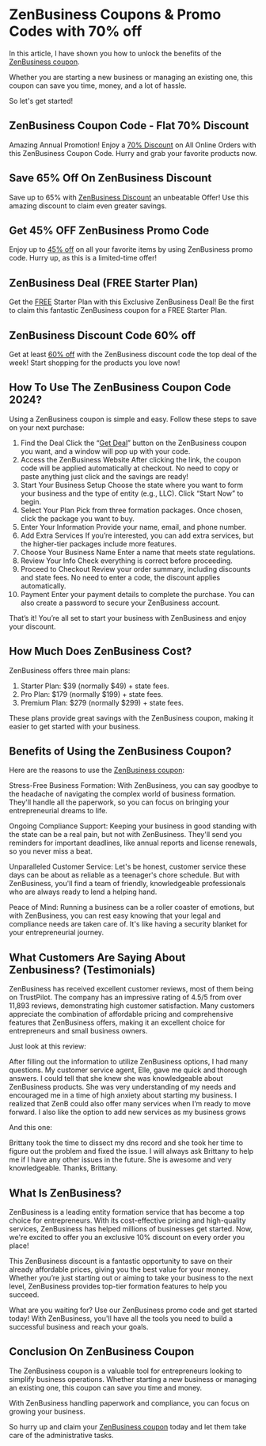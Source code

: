 # ZenBusiness Coupons & Promo Codes with 70% off

In this article, I have shown you how to unlock the benefits of the [ZenBusiness coupon](https://bit.ly/3TX30Q5).

Whether you are starting a new business or managing an existing one, this coupon can save you time, money, and a lot of hassle.

So let's get started!

## ZenBusiness Coupon Code - Flat 70% Discount

Amazing Annual Promotion! Enjoy a [70% Discount](https://bit.ly/3TX30Q5) on All Online Orders with this ZenBusiness Coupon Code. Hurry and grab your favorite products now.

## Save 65% Off On ZenBusiness Discount

Save up to 65% with [ZenBusiness Discount](https://bit.ly/3TX30Q5) an unbeatable Offer! Use this amazing discount to claim even greater savings.

## Get 45% OFF ZenBusiness Promo Code

Enjoy up to [45% off](https://bit.ly/3TX30Q5) on all your favorite items by using ZenBusiness promo code. Hurry up, as this is a limited-time offer!

## ZenBusiness Deal (FREE Starter Plan)

Get the [FREE](https://bit.ly/3TX30Q5) Starter Plan with this Exclusive ZenBusiness Deal! Be the first to claim this fantastic ZenBusiness coupon for a FREE Starter Plan.

## ZenBusiness Discount Code 60% off

Get at least [60% off](https://bit.ly/3TX30Q5) with the ZenBusiness discount code the top deal of the week!
Start shopping for the products you love now!

## How To Use The ZenBusiness Coupon Code 2024?

Using a ZenBusiness coupon is simple and easy. Follow these steps to save on your next purchase:

1. Find the Deal
Click the “[Get Deal](https://bit.ly/3TX30Q5)” button on the ZenBusiness coupon you want, and a window will pop up with your code.
2. Access the ZenBusiness Website
After clicking the link, the coupon code will be applied automatically at checkout. No need to copy or paste anything just click and the savings are ready!
3. Start Your Business Setup
Choose the state where you want to form your business and the type of entity (e.g., LLC). Click “Start Now” to begin.
4. Select Your Plan
Pick from three formation packages. Once chosen, click the package you want to buy.
5. Enter Your Information
Provide your name, email, and phone number.
6. Add Extra Services
If you’re interested, you can add extra services, but the higher-tier packages include more features.
7. Choose Your Business Name
Enter a name that meets state regulations.
8. Review Your Info
Check everything is correct before proceeding.
9. Proceed to Checkout
Review your order summary, including discounts and state fees. No need to enter a code, the discount applies automatically.
10. Payment
Enter your payment details to complete the purchase. You can also create a password to secure your ZenBusiness account.

That’s it! You’re all set to start your business with ZenBusiness and enjoy your discount.

## How Much Does ZenBusiness Cost?

ZenBusiness offers three main plans:

1. Starter Plan: $39 (normally $49) + state fees.
2. Pro Plan: $179 (normally $199) + state fees.
3. Premium Plan: $279 (normally $299) + state fees.

These plans provide great savings with the ZenBusiness coupon, making it easier to get started with your business.

## Benefits of Using the ZenBusiness Coupon?

Here are the reasons to use the [ZenBusiness coupon](https://bit.ly/3TX30Q5):

Stress-Free Business Formation: With ZenBusiness, you can say goodbye to the headache of navigating the complex world of business formation. They'll handle all the paperwork, so you can focus on bringing your entrepreneurial dreams to life.

Ongoing Compliance Support: Keeping your business in good standing with the state can be a real pain, but not with ZenBusiness. They'll send you reminders for important deadlines, like annual reports and license renewals, so you never miss a beat.

Unparalleled Customer Service: Let's be honest, customer service these days can be about as reliable as a teenager's chore schedule. But with ZenBusiness, you'll find a team of friendly, knowledgeable professionals who are always ready to lend a helping hand.

Peace of Mind: Running a business can be a roller coaster of emotions, but with ZenBusiness, you can rest easy knowing that your legal and compliance needs are taken care of. It's like having a security blanket for your entrepreneurial journey.

## What Customers Are Saying About Zenbusiness? (Testimonials)

ZenBusiness has received excellent customer reviews, most of them being on TrustPilot. The company has an impressive rating of 4.5/5 from over 11,893 reviews, demonstrating high customer satisfaction. Many customers appreciate the combination of affordable pricing and comprehensive features that ZenBusiness offers, making it an excellent choice for entrepreneurs and small business owners.

Just look at this review:

After filling out the information to utilize ZenBusiness options, I had many questions. My customer service agent, Elle, gave me quick and thorough answers. I could tell that she knew she was knowledgeable about ZenBusiness products. She was very understanding of my needs and encouraged me in a time of high anxiety about starting my business. I realized that ZenB could also offer many services when I’m ready to move forward. I also like the option to add new services as my business grows

And this one:

Brittany took the time to dissect my dns record and she took her time to figure out the problem and fixed the issue. I will always ask Brittany to help me if I have any other issues in the future. She is awesome and very knowledgeable. Thanks, Brittany.

## What Is ZenBusiness?

ZenBusiness is a leading entity formation service that has become a top choice for entrepreneurs. With its cost-effective pricing and high-quality services, ZenBusiness has helped millions of businesses get started. Now, we're excited to offer you an exclusive 10% discount on every order you place!

This ZenBusiness discount is a fantastic opportunity to save on their already affordable prices, giving you the best value for your money. Whether you’re just starting out or aiming to take your business to the next level, ZenBusiness provides top-tier formation features to help you succeed.

What are you waiting for? Use our ZenBusiness promo code and get started today! With ZenBusiness, you'll have all the tools you need to build a successful business and reach your goals.

## Conclusion On ZenBusiness Coupon

The ZenBusiness coupon is a valuable tool for entrepreneurs looking to simplify business operations. Whether starting a new business or managing an existing one, this coupon can save you time and money.

With ZenBusiness handling paperwork and compliance, you can focus on growing your business.

So hurry up and claim your [ZenBusiness coupon](https://bit.ly/3TX30Q5) today and let them take care of the administrative tasks.

